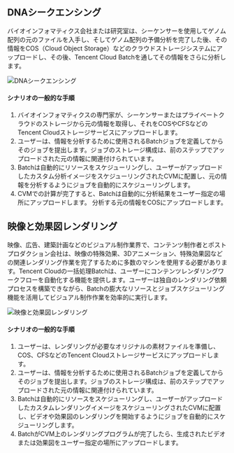 ## DNAシークエンシング
バイオインフォマティクス会社または研究室は、シーケンサーを使用してゲノム配列の元のファイルを入手し、そしてゲノム配列の予備分析を完了した後、その情報をCOS（Cloud Object Storage）などのクラウドストレージシステムにアップロードし、その後、Tencent Cloud Batchを通してその情報をさらに分析します。

![DNAシークエンシング](https://main.qcloudimg.com/raw/a3f52791589195f801ceb036d551046e.svg)

#### シナリオの一般的な手順
1. バイオインフォマティクスの専門家が、シーケンサーまたはプライベートクラウドのストレージから元の情報を取得し、それをCOSやCFSなどのTencent Cloudストレージサービスにアップロードします。
2. ユーザーは、情報を分析するために使用されるBatchジョブを定義してからそのジョブを提出します。ジョブのストレージ構成は、前のステップでアップロードされた元の情報に関連付けられています。
3. Batchは自動的にリソースをスケジューリングし、ユーザーがアップロードしたカスタム分析イメージをスケジューリングされたCVMに配置し、元の情報を分析するようにジョブを自動的にスケジューリングします。
4. CVMでの計算が完了すると、Batchは自動的に分析結果をユーザー指定の場所にアップロードします。
分析する元の情報をCOSにアップロードします。

## 映像と効果図レンダリング
映像、広告、建築計画などのビジュアル制作業界で、コンテンツ制作者とポストプロダクション会社は、映像の特殊効果、3Dアニメーション、特殊効果図などの関連レンダリング作業を完了するために多数のマシンを使用する必要があります。Tencent Cloudの一括処理Batchは、ユーザーにコンテンツレンダリングワークフローを自動化する機能を提供します。ユーザーは独自のレンダリング依頼プロセスを構築できながら、Batchの膨大なリソースとジョブスケジューリング機能を活用してビジュアル制作作業を効率的に実行します。

![映像と効果図レンダリング](https://main.qcloudimg.com/raw/7c116b572f2858aca312f7d12eb6c5c9.svg)

#### シナリオの一般的な手順
1. ユーザーは、レンダリングが必要なオリジナルの素材ファイルを準備し、COS、CFSなどのTencent Cloudストレージサービスにアップロードします。
2. ユーザーは、情報を分析するために使用されるBatchジョブを定義してからそのジョブを提出します。ジョブのストレージ構成は、前のステップでアップロードされた元の情報に関連付けられています。
3. Batchは自動的にリソースをスケジューリングし、ユーザーがアップロードしたカスタムレンダリングイメージをスケジューリングされたCVMに配置し、ビデオや効果図のレンダリングを開始するようにジョブを自動的にスケジューリングします。
4. BatchがCVM上のレンダリングプログラムが完了したら、生成されたビデオまたは効果図をユーザー指定の場所にアップロードします。
